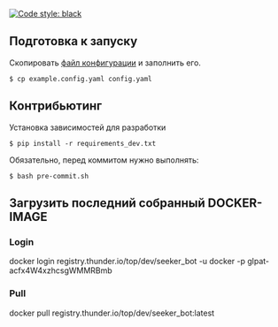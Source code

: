 [![Code style: black](https://img.shields.io/badge/code%20style-black-000000.svg)](https://github.com/psf/black)


## Подготовка к запуску
Скопировать [файл конфигурации](example.config.yaml) и заполнить его.

```console
$ cp example.config.yaml config.yaml
```

## Контрибьютинг

  Установка зависимостей для разработки

   ```console
   $ pip install -r requirements_dev.txt
   ```

  Обязательно, перед коммитом нужно выполнять:
  
   ```console
   $ bash pre-commit.sh
   ```

## Загрузить последний собранный DOCKER-IMAGE

### Login
docker login  registry.thunder.io/top/dev/seeker_bot -u docker -p glpat-acfx4W4xzhcsgWMMRBmb

### Pull
docker pull registry.thunder.io/top/dev/seeker_bot:latest